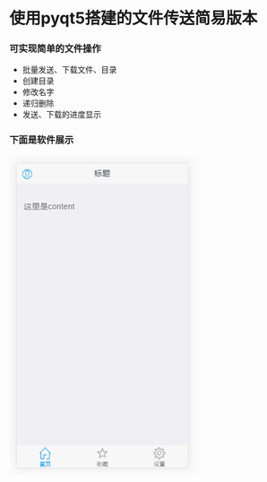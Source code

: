 # 使用pyqt5搭建的文件传送简易版本
###   可实现简单的文件操作
- 批量发送、下载文件、目录
- 创建目录
- 修改名字
- 递归删除
- 发送、下载的进度显示

### 下面是软件展示
![Image text](https://raw.githubusercontent.com/hongmaju/light7Local/master/img/productShow/20170518152848.png)